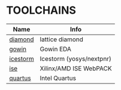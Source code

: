 # TOOLCHAINS
| Name | Info |
| --- | --- |
| [diamond](riocore/generator/toolchains/diamond/README.md) | lattice diamond |
| [gowin](riocore/generator/toolchains/gowin/README.md) | Gowin EDA |
| [icestorm](riocore/generator/toolchains/icestorm/README.md) | Icestorm (yosys/nextpnr) |
| [ise](riocore/generator/toolchains/ise/README.md) | Xilinx/AMD ISE WebPACK |
| [quartus](riocore/generator/toolchains/quartus/README.md) | Intel Quartus |